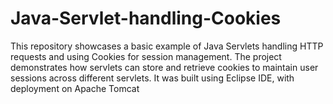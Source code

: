 # Java-Servlet-handling-Cookies
This repository showcases a basic example of Java Servlets handling HTTP requests and using Cookies for session management. The project demonstrates how servlets can store and retrieve cookies to maintain user sessions across different servlets. It was built using Eclipse IDE, with deployment on Apache Tomcat
